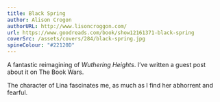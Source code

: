 ```yaml
---
title: Black Spring
author: Alison Crogon
authorURL: http://www.lisoncroggon.com/
url: https://www.goodreads.com/book/show12161371-black-spring
coverSrc: /assets/covers/284/black-spring.jpg
spineColour: "#22120D"
---
```


A fantastic reimagining of _Wuthering Heights_. I’ve written a guest post about it on The Book Wars.

The character of Lina fascinates me, as much as I find her abhorrent and fearful. 
